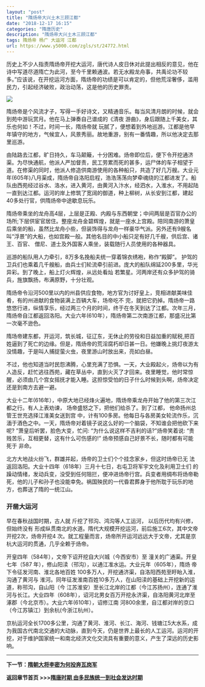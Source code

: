 ```yaml
---
layout: "post"
title: "隋炀帝大兴土木三顾江都"
date: "2018-12-17 16:15"
categories: "隋唐历史"
description: "隋炀帝大兴土木三顾江都"
tags: 隋炀帝 杨广 大运河 江都
url: https://www.y5000.com/zgls/st/24772.html
---
```






历史上不少人指责隋炀帝开挖大运河，唐代诗人皮日休对此提出相反的意见，他在诗中写道尽道隋亡为此河，至今千里赖通波。若无水殿龙舟事，共禹论功不较多。”应该说，在开挖运河方面，隋炀帝的功绩是可以肯定的，但他荒淫奢侈，滥用民力，引起经济破败，政治动荡，这是他的历史罪责。

![](https://img.y5000.com/uploads/allimg/170808/8-1FPQ4160cR.jpg)

隋炀帝是个风流才子，写得一手好诗文，又精通音乐。每当风清月朗的时候，就会到苑中游玩赏月。他在马上弹奏自己谱成的《清夜
游曲》，身后跟随上千美女，其乐也何如！不过，时间一长，隋炀帝就
玩腻了，便想着到外地巡游。江都是他早年镇守的地方，气候宜人，风景秀丽。故地重游，别有一番情趣，所以他决定去那里巡游。

由陆路去江都，旷日持久，车马颠簸，十分困难。炀帝即位后，便下令开挖通济渠。为尽快通航，他派人严加督责，民工劳累而死的甚多，运尸体的车子相望于道。在修渠的同时，他派人修造供南游使用的各种船只，共造了好几万艘。大业元年(605年)八月渠成，隋炀帝自洛阳启程，浩浩荡荡向梦牵魂绕的江都进发了。船队由西苑经过谷水、洛水，进入黄河，由黄河入汴水，经泗水，入淮水，不用起陆一直到达江都。运河的岸上修筑了宽阔的御道，种上柳树，从长安到江都，建起40多处行官，供隋炀帝中途歇息玩乐。

隋炀帝乘坐的龙舟高4层，上层是正殿、内殿与东西朝堂；中间两层是百官办公的场所;下层供宦官居住。整座龙舟金碧辉煌，就是一座水上宫殿。陪同南游的萧皇后乘坐的船，虽然比龙舟小些，但装饰得与龙舟一样豪华气派。另外还有9艘名叫“浮景”的大船，也如宫殿一般。其他名目的中小船只足有好几千艘，供后宫、诸王、百官、
僧尼、道士及外国客人乘坐，装载随行人员使用的各种器具。

巡游的船队用人力牵引，8万多名挽船夫统一穿着锦衣绣袍，称作“殿脚”。
护驾的卫兵们也乘着几千艘船，由兵士们轮流牵引前进。庞大的船队绵延200多里，华光异彩。到了晚上，船上灯火辉煌，从远处看灿
若繁星。河两岸还有众多护驾的骑兵，旌旗飘扬，布满原野，十分壮观。

隋炀帝令沿河500里以内的州县供应食物，地方官为讨好皇上，竞相进献美味佳肴，有的州进献的食物装满上百辆大车，场帝吃不
完，就把它扔掉。隋炀帝一路悠悠行进，纵情享乐，经过两三个月的时间，终于在冬天到达了江都。次年三月，隋炀帝自江都返回洛阳。大业六年(610年），隋炀帝第二次南游江都，那盛况比第一次毫不逊色。

隋场帝建东都，开运河，筑长城，征辽东，无休止的劳役和日益加重的赋税,把百姓逼到了死亡的边缘。但是，隋炀帝的荒淫腐朽却日甚一日。他嫌晚上挑灯夜游太没情趣，于是叫人捕捉萤火虫，夜里游山时放出来，亮如白昼。

不过，他也知道当时民怨沸腾，心里充满了恐惧。一天，大业殿起火，炀帝以为有人造反，赶忙逃往西苑，藏在草丛中，直到火灭了才回来。夜里睡觉，他时常惊醒，必须由几个宫女摇抚才能入睡。这担惊受怕的日子什么时候到头啊，炀帝决定还是到南方去避一避。

大业十二年(616年），中原大地已经烽火遍地，隋炀帝乘龙舟开始了他的第三次江都之行。有人上表劝谏， 场帝盛怒之下，把他们给杀了。到了江都，
他命扬州总管王世充选择江淮美女送到宫
中，计有100多房。他每日与各房美女轮流作乐，沉湎于酒色之中。一天，隋炀帝对着镜子说这么好的一个脑袋，不知谁会把他砍下来呢? ”萧皇后听罢，脸色大变，忙问:
“为什么说这样不吉利的话?”炀帝笑着说: “贵贱苦乐，互相更替，这有什么可伤感的!” 炀帝预感自己好景不长，随时都有可能死于 非命。

北方大地战火纷飞，群雄并起，炀帝的卫士们个个挂念家乡，但这时炀帝已无 法返回洛阳。大业十四年（618年）三月十七日，右屯卫将军宇文化及利用卫士们
的躁动情绪，发动兵变，没受到任何阻拦，便冲进炀帝行宫。兵变者用绸布将炀帝勒死，他的儿子和孙子也没能幸免。祸国殃民的一代昏君葬身于他所耽于玩乐的地方，也葬送了隋的一统江山。

###  开凿大运河

早在春秋战国时期，古人就 斤挖了邗沟、鸿沟等人工运河， 以后历代均有兴修，但始终没有
形成纵贯南北的水道。隋代大规模开挖运河，前后施工6次，其中文帝开挖2次，炀帝开挖4
次。就工程量而言，炀帝所开运河远远大于文帝，尤其是京杭大运河的贯通，几乎全赖于炀帝。

开皇四年（584年），文帝下诏开挖自大兴城（今西安市）至 潼关的广通渠。开皇七年（587 年），修山阳渎（邗沟），以通江准水运。大业元年（605年），隋炀
帝下令征发河南、淮北各地百姓 100多万人，开挖通济渠，自洛阳西苑至盱眙入淮，沟通了黄河与
淮河。同年征发淮南百姓10多万人，在山阳渎的基础上开挖新的运道，称邗沟，自山阳（今
江苏淮安）至长江北岸的江都（今江苏扬州），连通了淮河与长江。大业四年（608年），诏河北男女百万开挖永济渠，自洛阳黄河北岸至涿郡（今北京市）。大业六年(610年），诏修江南
河800余里，自江都对岸的京口（今江苏镇江）到余杭(今浙江杭州）。

京杭运河全长1700多公里，沟通了黄河、淮河、长江、海河、钱塘江5大水系，成为我国古代南北交通的大动脉，直到今天，仍是世界上最长的人工运河。运河的开挖，对于维护国家统一和南北经济文化交流具有重要的意义，产生了深远的历史影响。

* * *

**下一节：[隋朝大将李密为何投奔瓦岗军](https://www.y5000.com/zgls/st/24774.html)**

**返回章节首页 >>>[隋唐时期 由多民族统一到社会发达时期](https://www.y5000.com/zgls/st/24926.html)**
